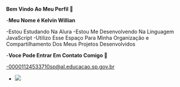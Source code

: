 **Bem Vindo Ao Meu Perfil 🥓**

-**Meu Nome é Kelvin Willian**

-Estou Estudando Na Alura
-Estou Me Desenvolvendo Na Linguagem JavaScript
-Utilizo Esse Espaço Para Minha Organização e Compartilhamento Dos Meus Projetos Desenvolvidos

-**Voce Pode Entrar Em Contato Comigo 📧**

-00001124533710sp@al.educacao.sp.gov.br 

- ![](https://media.tenor.com/ZeNLe325_kQAAAAi/cool-skeleton-on-a-motorcycle-cool.gif)
